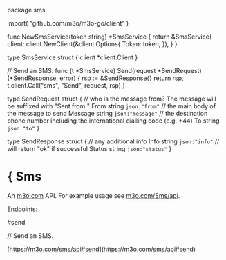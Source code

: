 package sms

import(
	"github.com/m3o/m3o-go/client"
)

func NewSmsService(token string) *SmsService {
	return &SmsService{
		client: client.NewClient(&client.Options{
			Token: token,
		}),
	}
}

type SmsService struct {
	client *client.Client
}


// Send an SMS.
func (t *SmsService) Send(request *SendRequest) (*SendResponse, error) {
	rsp := &SendResponse{}
	return rsp, t.client.Call("sms", "Send", request, rsp)
}




type SendRequest struct {
  // who is the message from? The message will be suffixed with "Sent from <from>"
  From string `json:"from"`
  // the main body of the message to send
  Message string `json:"message"`
  // the destination phone number including the international dialling code (e.g. +44)
  To string `json:"to"`
}

type SendResponse struct {
  // any additional info
  Info string `json:"info"`
  // will return "ok" if successful
  Status string `json:"status"`
}

# { Sms

An [m3o.com](https://m3o.com) API. For example usage see [m3o.com/Sms/api](https://m3o.com/Sms/api).

Endpoints:

#send

// Send an SMS.


[https://m3o.com/sms/api#send](https://m3o.com/sms/api#send)
